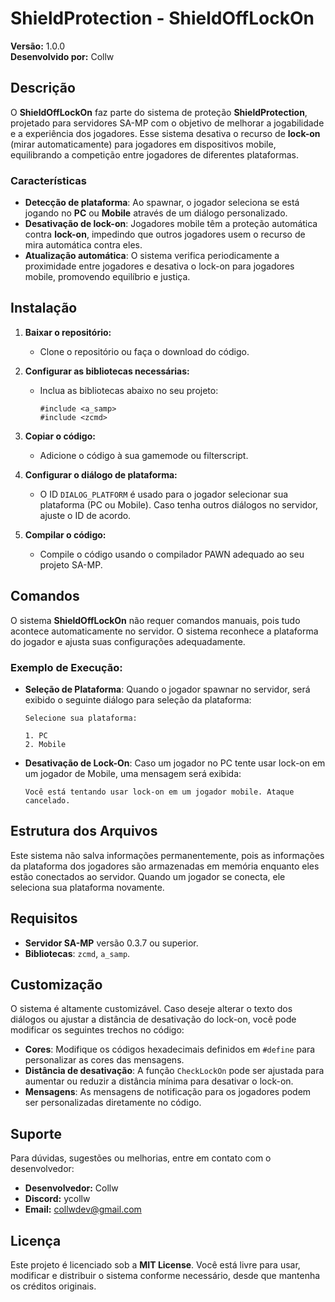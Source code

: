 # ShieldProtection - ShieldOffLockOn

**Versão:** 1.0.0  
**Desenvolvido por:** Collw

## Descrição

O **ShieldOffLockOn** faz parte do sistema de proteção **ShieldProtection**, projetado para servidores SA-MP com o objetivo de melhorar a jogabilidade e a experiência dos jogadores. Esse sistema desativa o recurso de **lock-on** (mirar automaticamente) para jogadores em dispositivos mobile, equilibrando a competição entre jogadores de diferentes plataformas.

### Características

- **Detecção de plataforma**: Ao spawnar, o jogador seleciona se está jogando no **PC** ou **Mobile** através de um diálogo personalizado.
- **Desativação de lock-on**: Jogadores mobile têm a proteção automática contra **lock-on**, impedindo que outros jogadores usem o recurso de mira automática contra eles.
- **Atualização automática**: O sistema verifica periodicamente a proximidade entre jogadores e desativa o lock-on para jogadores mobile, promovendo equilíbrio e justiça.

## Instalação

1. **Baixar o repositório:**
   - Clone o repositório ou faça o download do código.

2. **Configurar as bibliotecas necessárias:**
   - Inclua as bibliotecas abaixo no seu projeto:
     ```pawn
     #include <a_samp>
     #include <zcmd>
     ```

3. **Copiar o código:**
   - Adicione o código à sua gamemode ou filterscript.

4. **Configurar o diálogo de plataforma:**
   - O ID `DIALOG_PLATFORM` é usado para o jogador selecionar sua plataforma (PC ou Mobile). Caso tenha outros diálogos no servidor, ajuste o ID de acordo.

5. **Compilar o código:**
   - Compile o código usando o compilador PAWN adequado ao seu projeto SA-MP.

## Comandos

O sistema **ShieldOffLockOn** não requer comandos manuais, pois tudo acontece automaticamente no servidor. O sistema reconhece a plataforma do jogador e ajusta suas configurações adequadamente.

### Exemplo de Execução:

- **Seleção de Plataforma**: Quando o jogador spawnar no servidor, será exibido o seguinte diálogo para seleção da plataforma:
    ```
    Selecione sua plataforma:

    1. PC
    2. Mobile
    ```

- **Desativação de Lock-On**: Caso um jogador no PC tente usar lock-on em um jogador de Mobile, uma mensagem será exibida:
    ```
    Você está tentando usar lock-on em um jogador mobile. Ataque cancelado.
    ```

## Estrutura dos Arquivos

Este sistema não salva informações permanentemente, pois as informações da plataforma dos jogadores são armazenadas em memória enquanto eles estão conectados ao servidor. Quando um jogador se conecta, ele seleciona sua plataforma novamente.

## Requisitos

- **Servidor SA-MP** versão 0.3.7 ou superior.
- **Bibliotecas**: `zcmd`, `a_samp`.

## Customização

O sistema é altamente customizável. Caso deseje alterar o texto dos diálogos ou ajustar a distância de desativação do lock-on, você pode modificar os seguintes trechos no código:

- **Cores**: Modifique os códigos hexadecimais definidos em `#define` para personalizar as cores das mensagens.
- **Distância de desativação**: A função `CheckLockOn` pode ser ajustada para aumentar ou reduzir a distância mínima para desativar o lock-on.
- **Mensagens**: As mensagens de notificação para os jogadores podem ser personalizadas diretamente no código.

## Suporte

Para dúvidas, sugestões ou melhorias, entre em contato com o desenvolvedor:

- **Desenvolvedor:** Collw
- **Discord:** ycollw
- **Email:** collwdev@gmail.com

## Licença

Este projeto é licenciado sob a **MIT License**. Você está livre para usar, modificar e distribuir o sistema conforme necessário, desde que mantenha os créditos originais.
